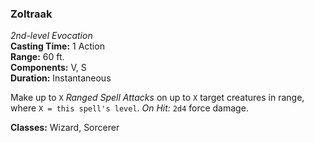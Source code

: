 ### Zoltraak  
*2nd-level Evocation*  
**Casting Time:** 1 Action  
**Range:** 60 ft.  
**Components:** V, S  
**Duration:** Instantaneous  

Make up to `X` *Ranged Spell Attacks* on up to `X` target creatures in range, where `X = this spell's level`. *On Hit:* `2d4` force damage.

**Classes:** Wizard, Sorcerer